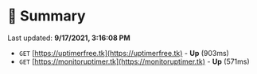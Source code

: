 # 📖 Summary
Last updated: **9/17/2021, 3:16:08 PM**

- `GET` [https://uptimerfree.tk](https://uptimerfree.tk) - **Up** (903ms)
- `GET` [https://monitoruptimer.tk](https://monitoruptimer.tk) - **Up** (571ms)
